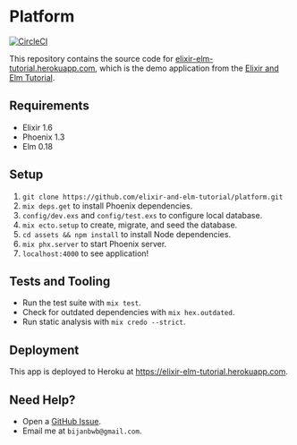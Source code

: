 # Platform

[![CircleCI](https://circleci.com/gh/elixir-elm-tutorial/platform.svg?style=svg)](https://circleci.com/gh/elixir-elm-tutorial/platform)

This repository contains the source code for
[elixir-elm-tutorial.herokuapp.com](https://elixir-elm-tutorial.herokuapp.com),
which is the demo application from the
[Elixir and Elm Tutorial](https://leanpub.com/elixir-elm-tutorial).

## Requirements

- Elixir 1.6
- Phoenix 1.3
- Elm 0.18

## Setup

1. `git clone https://github.com/elixir-and-elm-tutorial/platform.git`
2. `mix deps.get` to install Phoenix dependencies.
3. `config/dev.exs` and `config/test.exs` to configure local database.
4. `mix ecto.setup` to create, migrate, and seed the database.
5. `cd assets && npm install` to install Node dependencies.
6. `mix phx.server` to start Phoenix server.
7. `localhost:4000` to see application!

## Tests and Tooling

- Run the test suite with `mix test`.
- Check for outdated dependencies with `mix hex.outdated`.
- Run static analysis with `mix credo --strict`.

## Deployment

This app is deployed to Heroku at https://elixir-elm-tutorial.herokuapp.com.

## Need Help?

- Open a [GitHub Issue](https://github.com/elixir-elm-tutorial/platform/issues).
- Email me at `bijanbwb@gmail.com`.
